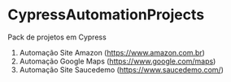 # CypressAutomationProjects

Pack de projetos em Cypress
1) Automação Site Amazon       (https://www.amazon.com.br)
2) Automação Google Maps       (https://www.google.com/maps)
3) Automação Site Saucedemo    (https://www.saucedemo.com/)
